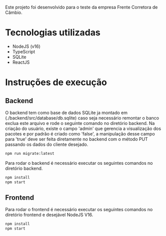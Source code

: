 Este projeto foi desenvolvido para o teste da empresa Frente Corretora de Câmbio.

# Tecnologias utilizadas

- NodeJS (v16)
- TypeScript
- SQLite
- ReactJS

# Instruções de execução

## Backend

O backend tem como base de dados SQLite ja montado em (./backend/src/database/db.sqlite) caso seja necessário remontar o banco exclua este arquivo e rode o seguinte comando no diretório backend.
Na criação do usuário, existe o campo 'admin' que gerencia a visualização dos pacotes e por padrão é criado como 'false', a manipulação desse campo para 'true' deve ser feita diretamente no backend com o método PUT passando os dados do cliente desejado.

```sh
npm run migrate:latest
```

Para rodar o backend é necessário executar os seguintes comandos no diretório backend.

```sh
npm install
npm start
```

## Frontend

Para rodar o frontend é necessário executar os seguintes comandos no diretório frontend e desejável NodeJS V16.

```sh
npm install
npm start
```